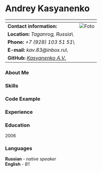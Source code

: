 # **Andrey Kasyanenko**

| <!-- -->                                                         |                                                                                 <!-- --> |
| :--------------------------------------------------------------- | ---------------------------------------------------------------------------------------: |
| **Contact information:**                                         | ![Foto](https://img.hhcdn.ru/photo/726812874.jpeg?t=1688387246&h=S-eYU7IE0tbPkKcaKRQ1Bw) |
| **Location:** _Taganrog, Russia_\                                |                                                                                          |
| **Phone:** _+7 (928) 103 51 51_\                                 |                                                                                          |
| **E-mail:** _kav.83@inbox.ru_\                                   |                                                                                          |
| **GitHub:** [_Kasyanenko A.V._](https://github.com/KasyanenkoAV) |                                                                                          |

### **About Me**

### **Skills**

### **Code Example**

### **Experience**

### **Education**

2006

### **Languages**

**Russian** - _native speaker_\
**English** - _B1_
